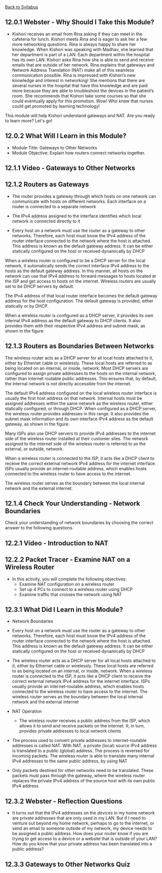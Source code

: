 [Back to Syllabus](./README.md#course-syllabus)

## 12.0.1 Webster - Why Should I Take this Module?

- Kishori receives an email from Rina asking if they can meet in the cafeteria for lunch. Kishori meets Rina and is eager to ask her a few more networking questions. Rina is always happy to share her knowledge. When Kishori was speaking with Madhav, she learned that her department is part of a LAN. Each department within the hospital has its own LAN. Kishori asks Rina how she is able to send and receive emails that are outside of her network. Rina explains that gateways and Network Address Translation (NAT) make all of this seamless communication possible. Rina is impressed with Kishori’s new knowledge and interest in networking! She mentions that there are several nurses in the hospital that have this knowledge and are paid more because they are able to troubleshoot the devices in the patient’s room. She recommends that Kishori take some courses so that she could eventually apply for this promotion. Wow! Who knew that nurses could get promoted by learning technology!

This module will help Kishori understand gateways and NAT. Are you ready to learn more? Let's go!

## 12.0.2 What Will I Learn in this Module?

- Module Title: Gateways to Other Networks
- Module Objective: Explain how routers connect networks together.

## 12.1.1 Video - Gateways to Other Networks

## 12.1.2 Routers as Gateways

- The router provides a gateway through which hosts on one network can communicate with hosts on different networks. Each interface on a router is connected to a separate network

- The IPv4 address assigned to the interface identifies which local network is connected directly to it

- Every host on a network must use the router as a gateway to other networks. Therefore, each host must know the IPv4 address of the router interface connected to the network where the host is attached. This address is known as the default gateway address. It can be either statically configured on the host or received dynamically by DHCP

When a wireless router is configured to be a DHCP server for the local network, it automatically sends the correct interface IPv4 address to the hosts as the default gateway address. In this manner, all hosts on the network can use that IPv4 address to forward messages to hosts located at the ISP and get access to hosts on the internet. Wireless routers are usually set to be DHCP servers by default.

The IPv4 address of that local router interface becomes the default gateway address for the host configuration. The default gateway is provided, either statically or by DHCP.

When a wireless router is configured as a DHCP server, it provides its own internal IPv4 address as the default gateway to DHCP clients. It also provides them with their respective IPv4 address and subnet mask, as shown in the figure.


## 12.1.3 Routers as Boundaries Between Networks
The wireless router acts as a DHCP server for all local hosts attached to it, either by Ethernet cable or wirelessly. These local hosts are referred to as being located on an internal, or inside, network. Most DHCP servers are configured to assign private addresses to the hosts on the internal network, rather than internet routable public addresses. This ensures that, by default, the internal network is not directly accessible from the internet.

The default IPv4 address configured on the local wireless router interface is usually the first host address on that network. Internal hosts must be assigned addresses within the same network as the wireless router, either statically configured, or through DHCP. When configured as a DHCP server, the wireless router provides addresses in this range. It also provides the subnet mask information and its own interface IPv4 address as the default gateway, as shown in the figure.

Many ISPs also use DHCP servers to provide IPv4 addresses to the internet side of the wireless router installed at their customer sites. The network assigned to the internet side of the wireless router is referred to as the external, or outside, network.

When a wireless router is connected to the ISP, it acts like a DHCP client to receive the correct external network IPv4 address for the internet interface. ISPs usually provide an internet-routable address, which enables hosts connected to the wireless router to have access to the internet.

The wireless router serves as the boundary between the local internal network and the external internet.

## 12.1.4 Check Your Understanding - Network Boundaries
Check your understanding of network boundaries by choosing the correct answer to the following questions.

## 12.2.1 Video - Introduction to NAT


## 12.2.2 Packet Tracer - Examine NAT on a Wireless Router

- In this activity, you will complete the following objectives:
    - Examine NAT configuration on a wireless router
    - Set up 4 PCs to connect to a wireless router using DHCP
    - Examine traffic that crosses the network using NAT

## 12.3.1 What Did I Learn in this Module?

- Network Boundaries
- Every host on a network must use the router as a gateway to other networks. Therefore, each host must know the IPv4 address of the router interface connected to the network where the host is attached. This address is known as the default gateway address. It can be either statically configured on the host or received dynamically by DHCP

- The wireless router acts as a DHCP server for all local hosts attached to it, either by Ethernet cable or wirelessly. These local hosts are referred to as being located on an internal, or inside, network. When a wireless router is connected to the ISP, it acts like a DHCP client to receive the correct external network IPv4 address for the internet interface. ISPs usually provide an internet-routable address, which enables hosts connected to the wireless router to have access to the internet. The wireless router serves as the boundary between the local internal network and the external internet

- NAT Operation
    - The wireless router receives a public address from the ISP, which allows it to send and receive packets on the internet. It, in turn, provides private addresses to local network clients

- The process used to convert private addresses to internet-routable addresses is called NAT. With NAT, a private (local) source IPv4 address is translated to a public (global) address. The process is reversed for incoming packets. The wireless router is able to translate many internal IPv4 addresses to the same public address, by using NAT

- Only packets destined for other networks need to be translated. These packets must pass through the gateway, where the wireless router replaces the private IPv4 address of the source host with its own public IPv4 address

## 12.3.2 Webster - Reflection Questions

- It turns out that the IPv4 addresses on the devices in my home network are private addresses that are only used in my LAN. But if I need to venture out beyond my home network, perhaps to go to the internet, or send an email to someone outside of my network, my device needs to be assigned a public address. How does your router know if you are trying to get access to a device or a website that is outside of your LAN? How do you know that your private address has been translated into a public address?

## 12.3.3 Gateways to Other Networks Quiz
